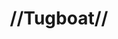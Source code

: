 ---
pid: ch533
title: "//Tugboat//"
location_transcription: Penn's Landing
coordinates: "[-75.141034136747, 39.946134400221]"
zipcode: '19148'
gen_neighborhood: South Philadelphia
neighborhood: Whitman,Pennsport,South Philadelphia
outside_phl: 
age: '58'
age_range: 50-59
instagram: 
image_file_name: ch_533.jpg
proposal_transcription: 
topic: 
topic_summary: 
type: Other No Form
keywords_other: 
credit: Scott Rosenthy
image_labels: 
twitter: 
facebook: 
permalink: "/monuments/ch533/"
layout: item-page
---